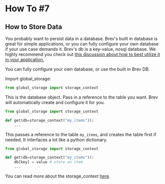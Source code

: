 # How To #7
## How to Store Data


You probably want to persist data in a database. Brev's built in database is great for simple applications, or you can fully configure your own database if your use case demands it. Brev's db is a key-value, nosql database. We highly recommend you check out [this discussion about how to best utilize it in your application.](../discussions/best-practices-for-brev-database.md)



You can fully configure your own database, or use the built in Brev DB. 


Import global_storage:

```python
from global_storage import storage_context
```

This is the database object. Pass in a reference to the table you want. Brev will automatically create and configure it for you.


```python hl_lines="3"
from global_storage import storage_context

def get(db=storage_context("my_items")):
    ...
```

This passes a reference to the table `my_items`, and creates the table first if needed. It interfaces a lot like a python dictionary.

```python hl_lines="4"
from global_storage import storage_context

def get(db=storage_context("my_items")):
    db[key] = value # store an item
    ...
```

You can read more about the storage_context [here](../reference/1.md).